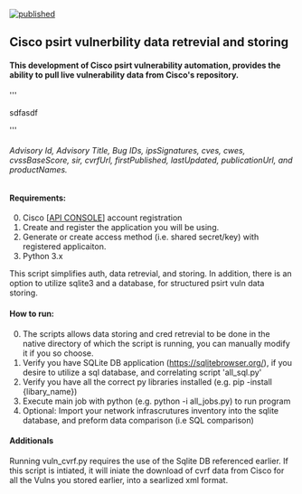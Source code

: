 [![published](https://static.production.devnetcloud.com/codeexchange/assets/images/devnet-published.svg)](https://developer.cisco.com/codeexchange/github/repo/FutureCCIE/Cisco-psirt)
## Cisco psirt vulnerbility data retrevial and storing
#### This development of Cisco psirt vulnerability automation, provides the ability to pull live vulnerability data from Cisco's repository.


''' 

sdfasdf

'''
###### Advisory Id, Advisory Title, Bug IDs, ipsSignatures, cves, cwes, cvssBaseScore, sir, cvrfUrl, firstPublished, lastUpdated, publicationUrl, and productNames.

#### Requirements:
0. Cisco [[API CONSOLE](https://apiconsole.cisco.com/)] account registration
1. Create and register the application you will be using.
2. Generate or create access method (i.e. shared secret/key) with registered applicaiton.
3. Python 3.x

This script simplifies auth, data retrevial, and storing. 
In addition, there is an option to utilize sqlite3 and a database, for structured psirt vuln data storing.

#### How to run:
0. The scripts allows data storing and cred retrevial to be done in the native directory of which the script is running, you can manually modify it if you so choose.
1. Verify you have SQLite DB application (https://sqlitebrowser.org/), if you desire to utilize a sql database, and correlating script 'all_sql.py'
2. Verify you have all the correct py libraries installed (e.g. pip -install {libary_name}) 
3. Execute main job with python (e.g. python -i all_jobs.py) to run program
4. Optional: Import your network infrascrutures inventory into the sqlite database, and preform data comparison (i.e SQL comparison)

#### Additionals
Running vuln_cvrf.py requires the use of the Sqlite DB referenced earlier. If this script is intiated, it will iniate the download of cvrf data from Cisco for all the Vulns you stored earlier, into a searlized xml format.
